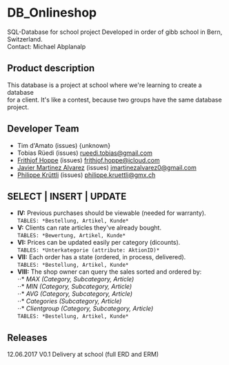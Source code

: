 # DB_Onlineshop
SQL-Database for school project
Developed in order of gibb school in Bern, Switzerland.    
Contact: Michael Abplanalp

## Product description
This database is a project at school where we're learning to create a database   
for a client. It's like a contest, because two groups have the same database project.

## Developer Team
- Tim d'Amato							(issues) {unknown}
- Tobias Rüedi							(issues) rueedi.tobias@gmail.com
- [Frithjof Hoppe](https://github.com/frithjofhoppe)								(issues) frithjof.hoppe@icloud.com
- [Javier Martinez Alvarez](https://github.com/javi36)								(issues) jmartinezalvarez0@gmail.com
- [Philippe Krüttli](https://github.com/kruettlip) 								(issues) philippe.kruettli@gmx.ch

## SELECT | INSERT | UPDATE
- **IV:**   Previous purchases should be viewable (needed for warranty).    
            `TABLES: *Bestellung, Artikel, Kunde*`    
- **V:**    Clients can rate articles they've already bought.    
            `TABLES: *Bewertung, Artikel, Kunde*`       
- **VI:**   Prices can be updated easily per category (dicounts).    
            `TABLES: *Unterkategorie (attribute: AktionID)*`        
- **VII:**  Each order has a state (ordered, in process, delivered).    
            `TABLES: *Bestellung, Artikel, Kunde*`         
- **VIII:** The shop owner can query the sales sorted and ordered by:    
 ⋅⋅* *MAX (Category, Subcategory, Article)*    
 ⋅⋅* *MIN (Category, Subcategory, Article)*    
 ⋅⋅* *AVG (Category, Subcategory, Article)*    
 ⋅⋅* *Categories (Subcategory, Article)*    
 ⋅⋅* *Clientgroup (Category, Subcategory, Article)*    
            `TABLES: *Bestellung, Artikel, Kunde*`        

## Releases
12.06.2017			V0.1	Delivery at school (full ERD and ERM)    
